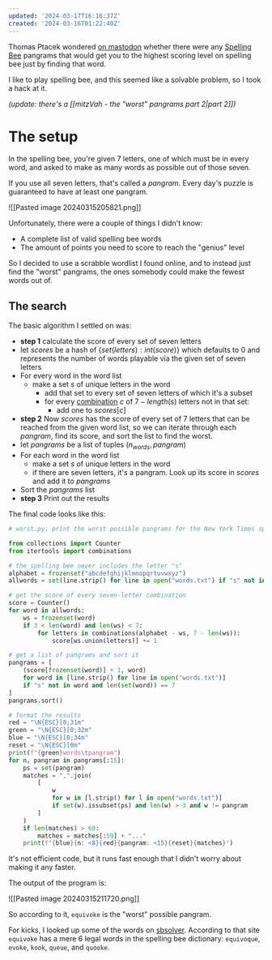```yaml
---
updated: '2024-03-17T16:16:37Z'
created: '2024-03-16T01:22:40Z'
---
```

Thomas Ptacek wondered [on mastodon](https://infosec.exchange/@tqbf/112100367570795574)  whether there were any [Spelling Bee](https://en.wikipedia.org/wiki/The_New_York_Times_Spelling_Bee) pangrams that would get you to the highest scoring level on spelling bee just by finding that word.

I like to play spelling bee, and this seemed like a solvable problem, so I took a hack at it.

_(update: there's a [[mitzVah - the "worst" pangrams part 2|part 2]])_
# The setup

In the spelling bee, you're given 7 letters, one of which must be in every word, and asked to make as many words as possible out of those seven.

If you use all seven letters, that's called a $pangram$. Every day's puzzle is guaranteed to have at least one pangram.

![[Pasted image 20240315205821.png]]

Unfortunately, there were a couple of things I didn't know:

- A complete list of valid spelling bee words
- The amount of points you need to score to reach the "genius" level

So I decided to use a scrabble wordlist I found online, and to instead just find the "worst" pangrams, the ones somebody could make the fewest words out of.

## The search

The basic algorithm I settled on was:

- **step 1** calculate the score of every set of seven letters
- let $scores$ be a hash of $\{set(letters): int(score)\}$ which defaults to 0 and represents the number of words playable via the given set of seven letters
- For every word in the word list
	- make a set $s$ of unique letters in the word
		- add that set to every set of seven letters of which it's a subset
		- for every [combination](https://docs.python.org/3/library/itertools.html#itertools.combinations) $c$ of $7-length(s)$ letters not in that set:
			- add one to $scores[c]$ 
- **step 2** Now $scores$ has the score of every set of 7 letters that can be reached from the given word list, so we can iterate through each $pangram$, find its score, and sort the list to find the worst.
- let $pangrams$ be a list of tuples $(n_{words}, pangram)$
- For each word in the word list
	- make a set $s$ of unique letters in the word
	- if there are seven letters, it's a pangram. Look up its score in $scores$ and add it to $pangrams$
- Sort the $pangrams$ list
- **step 3** Print out the results

The final code looks like this:

```python
# worst.py: print the worst possible pangrams for the New York Times spelling bee

from collections import Counter
from itertools import combinations

# the spelling bee never includes the letter "s"
alphabet = frozenset("abcdefghijklmnopqrtuvwxyz")
allwords = set(line.strip() for line in open("words.txt") if "s" not in line)

# get the score of every seven-letter combination
score = Counter()
for word in allwords:
    ws = frozenset(word)
    if 3 < len(word) and len(ws) < 7:
        for letters in combinations(alphabet - ws, 7 - len(ws)):
            score[ws.union(letters)] += 1

# get a list of pangrams and sort it
pangrams = [
    (score[frozenset(word)] + 1, word)
    for word in [line.strip() for line in open("words.txt")]
    if "s" not in word and len(set(word)) == 7
]
pangrams.sort()

# format the results
red = "\N{ESC}[0;31m"
green = "\N{ESC}[0;32m"
blue = "\N{ESC}[0;34m"
reset = "\N{ESC}[0m"
print(f"{green}words\tpangram")
for n, pangram in pangrams[:15]:
    ps = set(pangram)
    matches = ",".join(
        [
            w
            for w in [l.strip() for l in open("words.txt")]
            if set(w).issubset(ps) and len(w) > 3 and w != pangram
        ]
    )
    if len(matches) > 60:
        matches = matches[:59] + "..."
    print(f"{blue}{n: <8}{red}{pangram: <15}{reset}{matches}")
```

It's not efficient code, but it runs fast enough that I didn't worry about making it any faster.

The output of the program is:

![[Pasted image 20240315211720.png]]

So according to it, `equivoke` is the "worst" possible pangram.

For kicks, I looked up some of the words on [sbsolver](https://www.sbsolver.com/s/equivoke). According to that site `equivoke` has a mere 6 legal words in the spelling bee dictionary: `equivoque`, `evoke`, `kook`, `queue`, and `quooke`.